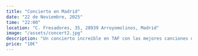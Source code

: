 ```yaml
---
title: "Concierto en Madrid"
date: "22 de Noviembre, 2025"
time: "22:00"
location: "C. Fresadores, 35, 28939 Arroyomolinos, Madrid"
image: "/assets/concert2.jpg"
description: "Un concierto increíble en TAF con las mejores canciones de rock clásico."
price: "10€"
---
```

